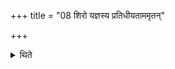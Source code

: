 +++
title = "08 शिरो यज्ञस्य प्रतिधीयताममृतन्"

+++

<details><summary>थिते</summary>

शिरो यज्ञस्य प्रतिधीयताममृतं देवतामयम् । वेष्णव्या क्रियतां शिर आश्विन्या प्रतिधीयतामिति पञ्चगृहीतेन समानौ होमौ जुहुतः ८
</details>
